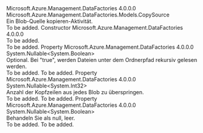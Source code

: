 <Type Name="BlobSource" FullName="Microsoft.Azure.Management.DataFactories.Models.BlobSource">
  <TypeSignature Language="C#" Value="public class BlobSource : Microsoft.Azure.Management.DataFactories.Models.CopySource" />
  <TypeSignature Language="ILAsm" Value=".class public auto ansi beforefieldinit BlobSource extends Microsoft.Azure.Management.DataFactories.Models.CopySource" />
  <TypeSignature Language="DocId" Value="T:Microsoft.Azure.Management.DataFactories.Models.BlobSource" />
  <TypeSignature Language="VB.NET" Value="Public Class BlobSource&#xA;Inherits CopySource" />
  <TypeSignature Language="F#" Value="type BlobSource = class&#xA;    inherit CopySource" />
  <AssemblyInfo>
    <AssemblyName>Microsoft.Azure.Management.DataFactories</AssemblyName>
    <AssemblyVersion>4.0.0.0</AssemblyVersion>
  </AssemblyInfo>
  <Base>
    <BaseTypeName>Microsoft.Azure.Management.DataFactories.Models.CopySource</BaseTypeName>
  </Base>
  <Interfaces />
  <Docs>
    <summary>
            Ein Blob-Quelle kopieren-Aktivität. 
            </summary>
    <remarks>To be added.</remarks>
  </Docs>
  <Members>
    <Member MemberName=".ctor">
      <MemberSignature Language="C#" Value="public BlobSource ();" />
      <MemberSignature Language="ILAsm" Value=".method public hidebysig specialname rtspecialname instance void .ctor() cil managed" />
      <MemberSignature Language="DocId" Value="M:Microsoft.Azure.Management.DataFactories.Models.BlobSource.#ctor" />
      <MemberSignature Language="VB.NET" Value="Public Sub New ()" />
      <MemberType>Constructor</MemberType>
      <AssemblyInfo>
        <AssemblyName>Microsoft.Azure.Management.DataFactories</AssemblyName>
        <AssemblyVersion>4.0.0.0</AssemblyVersion>
      </AssemblyInfo>
      <Parameters />
      <Docs>
        <summary>To be added.</summary>
        <remarks>To be added.</remarks>
      </Docs>
    </Member>
    <Member MemberName="Recursive">
      <MemberSignature Language="C#" Value="public Nullable&lt;bool&gt; Recursive { get; set; }" />
      <MemberSignature Language="ILAsm" Value=".property instance valuetype System.Nullable`1&lt;bool&gt; Recursive" />
      <MemberSignature Language="DocId" Value="P:Microsoft.Azure.Management.DataFactories.Models.BlobSource.Recursive" />
      <MemberSignature Language="VB.NET" Value="Public Property Recursive As Nullable(Of Boolean)" />
      <MemberSignature Language="F#" Value="member this.Recursive : Nullable&lt;bool&gt; with get, set" Usage="Microsoft.Azure.Management.DataFactories.Models.BlobSource.Recursive" />
      <MemberType>Property</MemberType>
      <AssemblyInfo>
        <AssemblyName>Microsoft.Azure.Management.DataFactories</AssemblyName>
        <AssemblyVersion>4.0.0.0</AssemblyVersion>
      </AssemblyInfo>
      <ReturnValue>
        <ReturnType>System.Nullable&lt;System.Boolean&gt;</ReturnType>
      </ReturnValue>
      <Docs>
        <summary>        
            Optional. Bei "true", werden Dateien unter dem Ordnerpfad rekursiv gelesen werden.        
            </summary>
        <value>To be added.</value>
        <remarks>To be added.</remarks>
      </Docs>
    </Member>
    <Member MemberName="SkipHeaderLineCount">
      <MemberSignature Language="C#" Value="public Nullable&lt;int&gt; SkipHeaderLineCount { get; set; }" />
      <MemberSignature Language="ILAsm" Value=".property instance valuetype System.Nullable`1&lt;int32&gt; SkipHeaderLineCount" />
      <MemberSignature Language="DocId" Value="P:Microsoft.Azure.Management.DataFactories.Models.BlobSource.SkipHeaderLineCount" />
      <MemberSignature Language="VB.NET" Value="Public Property SkipHeaderLineCount As Nullable(Of Integer)" />
      <MemberSignature Language="F#" Value="member this.SkipHeaderLineCount : Nullable&lt;int&gt; with get, set" Usage="Microsoft.Azure.Management.DataFactories.Models.BlobSource.SkipHeaderLineCount" />
      <MemberType>Property</MemberType>
      <AssemblyInfo>
        <AssemblyName>Microsoft.Azure.Management.DataFactories</AssemblyName>
        <AssemblyVersion>4.0.0.0</AssemblyVersion>
      </AssemblyInfo>
      <ReturnValue>
        <ReturnType>System.Nullable&lt;System.Int32&gt;</ReturnType>
      </ReturnValue>
      <Docs>
        <summary>
            Anzahl der Kopfzeilen aus jedes Blob zu überspringen.
            </summary>
        <value>To be added.</value>
        <remarks>To be added.</remarks>
      </Docs>
    </Member>
    <Member MemberName="TreatEmptyAsNull">
      <MemberSignature Language="C#" Value="public Nullable&lt;bool&gt; TreatEmptyAsNull { get; set; }" />
      <MemberSignature Language="ILAsm" Value=".property instance valuetype System.Nullable`1&lt;bool&gt; TreatEmptyAsNull" />
      <MemberSignature Language="DocId" Value="P:Microsoft.Azure.Management.DataFactories.Models.BlobSource.TreatEmptyAsNull" />
      <MemberSignature Language="VB.NET" Value="Public Property TreatEmptyAsNull As Nullable(Of Boolean)" />
      <MemberSignature Language="F#" Value="member this.TreatEmptyAsNull : Nullable&lt;bool&gt; with get, set" Usage="Microsoft.Azure.Management.DataFactories.Models.BlobSource.TreatEmptyAsNull" />
      <MemberType>Property</MemberType>
      <AssemblyInfo>
        <AssemblyName>Microsoft.Azure.Management.DataFactories</AssemblyName>
        <AssemblyVersion>4.0.0.0</AssemblyVersion>
      </AssemblyInfo>
      <ReturnValue>
        <ReturnType>System.Nullable&lt;System.Boolean&gt;</ReturnType>
      </ReturnValue>
      <Docs>
        <summary>
            Behandeln Sie als null, leer.
            </summary>
        <value>To be added.</value>
        <remarks>To be added.</remarks>
      </Docs>
    </Member>
  </Members>
</Type>